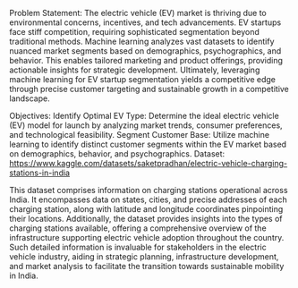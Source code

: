Problem Statement:
The electric vehicle (EV) market is thriving due to environmental concerns, incentives, and tech advancements. 
EV startups face stiff competition, requiring sophisticated segmentation beyond traditional methods. 
Machine learning analyzes vast datasets to identify nuanced market segments based on demographics, psychographics, and behavior. 
This enables tailored marketing and product offerings, providing actionable insights for strategic development. 
Ultimately, leveraging machine learning for EV startup segmentation yields a competitive edge through precise customer targeting and sustainable growth in a competitive landscape.

Objectives:
Identify Optimal EV Type: Determine the ideal electric vehicle (EV) model for launch by analyzing market trends, consumer preferences, and technological feasibility.
Segment Customer Base: Utilize machine learning to identify distinct customer segments within the EV market based on demographics, behavior, and psychographics.
Dataset:
https://www.kaggle.com/datasets/saketpradhan/electric-vehicle-charging-stations-in-india

This dataset comprises information on charging stations operational across India. 
It encompasses data on states, cities, and precise addresses of each charging station, along with latitude and longitude coordinates pinpointing their locations. 
Additionally, the dataset provides insights into the types of charging stations available, offering a comprehensive overview of the infrastructure supporting electric vehicle adoption throughout the country. 
Such detailed information is invaluable for stakeholders in the electric vehicle industry, aiding in strategic planning, infrastructure development, 
and market analysis to facilitate the transition towards sustainable mobility in India.
